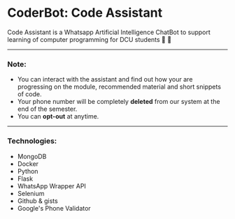 # CoderBot: Code Assistant

Code Assistant is a Whatsapp Artificial Intelligence ChatBot to support learning of computer programming for DCU students 🤖 👾 

---

### Note:

* You can interact with the assistant and find out how your are progressing on the module, recommended material and short snippets of code.
* Your phone number will be completely **deleted** from our system at the end of the semester.
* You can **opt-out** at anytime.

---

### Technologies:

* MongoDB
* Docker
* Python
* Flask
* WhatsApp Wrapper API
* Selenium
* Github & gists
* Google's Phone Validator


